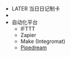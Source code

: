 - LATER  当日日记制卡
-
- 自动化平台
	- IFTTT
	- Zapier
	- Make  (Integromat)
	- [Pipedream](https://pipedream.com/workflows)
